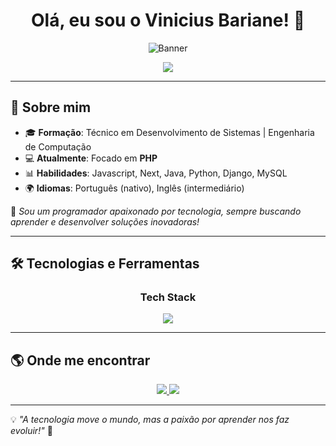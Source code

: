 <!-- README.md para o GitHub Profile -->

<h1 align="center"> 
  Olá, eu sou o Vinicius Bariane! 👋  
</h1>

<p align="center">
  <img src="https://raw.githubusercontent.com/vinisilvabariane/vinisilvabariane/main/banner-github.png" alt="Banner" style="max-width: 100%;" />
</p>

<p align="center">
  <img src="https://readme-typing-svg.herokuapp.com?font=Fira+Code&weight=600&size=22&pause=1000&color=F78C6C&width=800&lines=Bem-vindo+ao+meu+GitHub!;Desenvolvedor+Apaixonado+por+Tecnologia;Criando+projetos+com+PHP%2C+Java%2C+e+mais!;Sempre+compartilhando+conhecimento!+🚀" />
</p>

---

## 🚀 Sobre mim

- 🎓 **Formação**: Técnico em Desenvolvimento de Sistemas | Engenharia de Computação  
- 💻 **Atualmente**: Focado em **PHP**  
- 📊 **Habilidades**: Javascript, Next, Java, Python, Django, MySQL  
- 🌍 **Idiomas**: Português (nativo), Inglês (intermediário)  

📌 *Sou um programador apaixonado por tecnologia, sempre buscando aprender e desenvolver soluções inovadoras!*  

---

## 🛠️ Tecnologias e Ferramentas  

<div align="center">
  <h3>Tech Stack</h3>
  <img src="https://skillicons.dev/icons?i=php,python,django,js,react,next,nodejs,java,spring,mysql" />
</div>

---

## 🌎 Onde me encontrar  

<p align="center">
  <a href="https://www.linkedin.com/in/vinicius-bariane-57a298221/" target="_blank">
    <img src="https://img.shields.io/badge/LinkedIn-%230A66C2?style=for-the-badge&logo=linkedin&logoColor=white" />
  </a>
  <a href="https://www.instagram.com/vini_bariane/" target="_blank">
    <img src="https://img.shields.io/badge/Instagram-%23E4405F?style=for-the-badge&logo=instagram&logoColor=white" />
  </a>
</p>

---

💡 *"A tecnologia move o mundo, mas a paixão por aprender nos faz evoluir!"* 🚀
